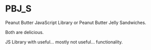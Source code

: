# PBJ_S
Peanut Butter JavaScript Library
or 
Peanut Butter Jelly Sandwiches.  

Both are delicious.

JS Library with useful... mostly not useful... functionality.

